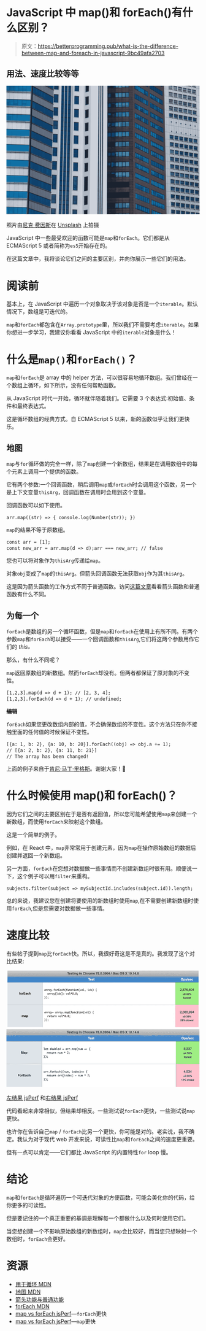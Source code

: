 # JavaScript 中 map()和 forEach()有什么区别？

> 原文：<https://betterprogramming.pub/what-is-the-difference-between-map-and-foreach-in-javascript-9bc49afa2703>

## 用法、速度比较等等

![](img/d8aa0518024f17025ade8d0fbac98024.png)

照片由[尼克·费因斯](https://unsplash.com/@jannerboy62?utm_source=unsplash&utm_medium=referral&utm_content=creditCopyText)在 [Unsplash](https://unsplash.com/s/photos/difference?utm_source=unsplash&utm_medium=referral&utm_content=creditCopyText) 上拍摄

JavaScript 中一些最受欢迎的函数可能是`map`和`forEach`。它们都是从 ECMAScript 5 或者简称为`es5`开始存在的。

在这篇文章中，我将谈论它们之间的主要区别，并向你展示一些它们的用法。

# 阅读前

基本上，在 JavaScript 中遍历一个对象取决于该对象是否是一个`iterable`。默认情况下，数组是可迭代的。

`map`和`forEach`都包含在`Array.prototype`里，所以我们不需要考虑`iterable`。如果你想进一步学习，我建议你看看 JavaScript 中的`iterable`对象是什么！

# 什么是`map()`和`forEach()`？

`map`和`forEach`是 array 中的 helper 方法，可以很容易地循环数组。我们曾经在一个数组上循环，如下所示，没有任何帮助函数。

从 JavaScript 时代一开始，循环就伴随着我们。它需要 3 个表达式:初始值、条件和最终表达式。

这是循环数组的经典方式。自 ECMAScript 5 以来，新的函数似乎让我们更快乐。

## 地图

`map`与`for`循环做的完全一样，除了`map`创建一个新数组，结果是在调用数组中的每个元素上调用一个提供的函数。

它有两个参数:一个回调函数，稍后调用`map`或`forEach`时会调用这个函数，另一个是上下文变量`thisArg`，回调函数在调用时会用到这个变量。

回调函数可以如下使用。

```
arr.map((str) => { console.log(Number(str)); })
```

`map`的结果不等于原数组。

```
const arr = [1];
const new_arr = arr.map(d => d);arr === new_arr; // false
```

您也可以将对象作为`thisArg`传递给`map`。

对象`obj`变成了`map`的`thisArg`。但箭头回调函数无法获取`obj`作为其`thisArg`。

这是因为箭头函数的工作方式不同于普通函数。访问[这篇文章](https://www.geeksforgeeks.org/difference-between-regular-functions-and-arrow-functions/)看看箭头函数和普通函数有什么不同。

## 为每一个

`forEach`是数组的另一个循环函数，但是`map`和`forEach`在使用上有所不同。有两个参数`map`和`forEach`可以接受——一个回调函数和`thisArg`,它们将这两个参数用作它们的 *this。*

那么，有什么不同呢？

`map`返回原数组的新数组。然而`forEach`却没有。但两者都保证了原对象的不变性。

```
[1,2,3].map(d => d + 1); // [2, 3, 4];
[1,2,3].forEach(d => d + 1); // undefined;
```

**~~编辑~~**

`forEach`如果您更改数组内部的值，不会确保数组的不变性。这个方法只在你不接触里面的任何值的时候保证不变性。

```
[{a: 1, b: 2}, {a: 10, b: 20}].forEach((obj) => obj.a += 1);
// [{a: 2, b: 2}, {a: 11, b: 21}]
// The array has been changed!
```

上面的例子来自于[肯尼·马丁·里格斯](https://medium.com/u/34f1ed47628d?source=post_page-----9bc49afa2703--------------------------------)。谢谢大家！👏

# 什么时候使用 map()和 forEach()？

因为它们之间的主要区别在于是否有返回值，所以您可能希望使用`map`来创建一个新数组，而使用`forEach`来映射这个数组。

这是一个简单的例子。

例如，在 React 中，`map`非常常用于创建元素，因为`map`在操作原始数组的数据后创建并返回一个新数组。

另一方面，`forEach`在您想对数据做一些事情而不创建新数组时很有用。顺便说一下，这个例子可以用`filter`来重构。

```
subjects.filter(subject => mySubjectId.includes(subject.id)).length;
```

总的来说，我建议您在创建将要使用的新数组时使用`map`,在不需要创建新数组时使用`forEach`,但是您需要对数据做一些事情。

# 速度比较

有些帖子提到`map`比`forEach`快。所以，我很好奇这是不是真的。我发现了这个对比结果:

![](img/396861c9c5f37cfa740763c6b2a80a67.png)![](img/c4a650d50a4d615672b5e5d231941754.png)

[左结果 jsPerf](https://jsperf.com/foreach-v-map) 和[右结果 jsPerf](https://jsperf.com/map-vs-foreach-speed-test?source=post_page-----f38111822c0f----------------------)

代码看起来非常相似，但结果却相反。一些测试说`forEach`更快，一些测试说`map`更快。

也许你在告诉自己`map` / `forEach`比另一个更快，你可能是对的。老实说，我不确定。我认为对于现代 web 开发来说，可读性比`map`和`forEach`之间的速度更重要。

但有一点可以肯定——它们都比 JavaScript 的内置特性`for` loop 慢。

# 结论

`map`和`forEach`是循环遍历一个可迭代对象的方便函数，可能会美化你的代码，给你更多的可读性。

但是要记住的一个真正重要的基调是理解每一个都做什么以及何时使用它们。

当您想创建一个不影响原始数组的新数组时，`map`会比较好，而当您只想映射一个数组时，`forEach`会更好。

# 资源

*   [用于循环 MDN](https://developer.mozilla.org/en-US/docs/Web/JavaScript/Reference/Statements/for)
*   [地图 MDN](https://developer.mozilla.org/en-US/docs/Web/JavaScript/Reference/Global_Objects/Array/map)
*   [箭头功能与普通功能](https://www.geeksforgeeks.org/difference-between-regular-functions-and-arrow-functions/)
*   [forEach MDN](https://developer.mozilla.org/en-US/docs/Web/JavaScript/Reference/Global_Objects/Array/forEach)
*   [map vs forEach jsPerf](https://jsperf.com/foreach-v-map)—`forEach`更快
*   [map vs forEach jsPerf](https://jsperf.com/map-vs-foreach-speed-test?source=post_page-----f38111822c0f----------------------)—`map`更快